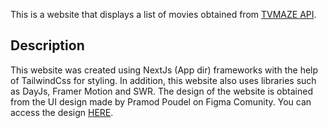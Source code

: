 This is a website that displays a list of movies obtained from [TVMAZE API](https://www.tvmaze.com/api).

## Description
This website was created using NextJs (App dir) frameworks with the help of TailwindCss for styling. In addition, this website also uses libraries such as DayJs, Framer Motion and SWR. The design of the website is obtained from the UI design made by Pramod Poudel on Figma Comunity. You can access the design [HERE](https://www.figma.com/community/file/1054327700155381422/movie-listing-web-app).
